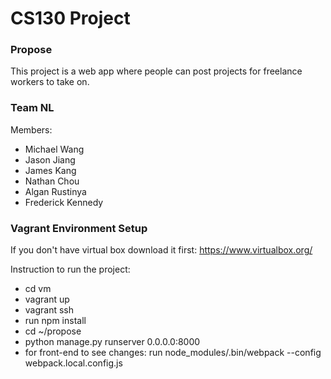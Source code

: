 # CS130 Project

### Propose

This project is a web app where people can post projects for freelance workers to take on.

### Team NL

Members:
  * Michael Wang
  * Jason Jiang
  * James Kang
  * Nathan Chou
  * Algan Rustinya
  * Frederick Kennedy

### Vagrant Environment Setup

If you don't have virtual box download it first:
https://www.virtualbox.org/

Instruction to run the project:
  * cd vm
  * vagrant up
  * vagrant ssh
  * run npm install 
  * cd ~/propose
  * python manage.py runserver 0.0.0.0:8000
  * for front-end to see changes: run node_modules/.bin/webpack --config webpack.local.config.js
